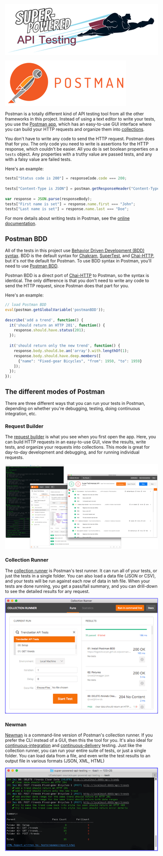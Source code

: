 [![Super-Powered API Testing](../img/title-banner.png)](http://apitesting.bigstickcarpet.com)

[![Postman](./img/logo.png)](http://getpostman.com)

Postman is a totally different kind of API testing tool from all the other frameworks in this project.  Instead of using a text editor to write your tests, you use the [Postman app](http://getpostman.com/apps), which has an easy-to-use GUI interface where you can build your HTTP requests and organize them into [collections](http://www.getpostman.com/docs/collections).

You don't have to write any code to send the HTTP request.  Postman does that for you.  The only code you need to write is assertions for the HTTP response, which couldn't be easier.  All you do is set boolean properties on a `tests` object.  Any properties with a truthy value are passed tests, and any with a falsy value are failed tests.

Here's an example:

```javascript
tests["Status code is 200"] = responseCode.code === 200;

tests["Content-Type is JSON"] = postman.getResponseHeader("Content-Type") === "application/json";

var response = JSON.parse(responseBody);
tests["First name is set"] = response.name.first === "John";
tests["Last name is set"] = response.name.last === "Doe";
```

For more details about writing tests in Postman, see the [online documentation](http://www.getpostman.com/docs/writing_tests).


Postman BDD
--------------------------
All of the tests in this project use [Behavior Driven Development (BDD) syntax](https://mochajs.org/#bdd).  BDD is the default syntax for [Chakram](../chakram), [SuperTest](../supertest), and [Chai-HTTP](../chai-http), but it's _not_ the default for Postman. To use BDD syntax in Postman, you'll need to use [Postman BDD](https://github.com/BigstickCarpet/postman-bdd).

Postman BDD is a direct port of [Chai-HTTP](../chai-http) to Postman, so the syntax is identical.  The only difference is that you don't need to write any code to send the HTTP request, since Postman does that part for you.

Here's an example:

```javascript
// load Postman BDD
eval(postman.getGlobalVariable('postmanBDD'));

describe('add a trend', function() {
  it('should return an HTTP 201', function() {
    response.should.have.status(201);
  });

  it('should return only the new trend', function() {
    response.body.should.be.an('array').with.lengthOf(1);
    response.body.should.have.deep.members([
      {"name": "Fixed-gear Bicycles", "from": 1950, "to": 1959}
    ]);
  });
});
```


The different modes of Postman
--------------------------
There are three different ways that you can run your tests in Postman, depending on whether you're debugging, testing, doing continuous integration, etc.

### Request Builder
The [request builder](http://www.getpostman.com/docs/requests) is what you see when you first open the app.  Here, you can build HTTP requests in an easy-to-use GUI, view the results, write tests, and organize your requests into collections.  This mode is great for day-to-day development and debugging, and for running individual requests.

![Postman Request Builder](./img/screenshot.gif)


### Collection Runner
The [collection runner](http://www.getpostman.com/docs/running_collections-1) is Postman's test runner.  It can run all of your tests, or just the tests in a single folder.  You can also load a data file (JSON or CSV), and your tests will be run against each row of data in teh file.  When your tests are done running, you get a pass/fail summary, and you can drill-down to see the detailed results for any request.

![Postman Collection Runner](./img/runner.gif)


### Newman
[Newman](http://www.getpostman.com/docs/newman_intro) is a command-line version of Postman's collection runner.  If you prefer the CLI instead of a GUI, then this the tool for you.  It's also ideal for [continuous-integration](https://en.wikipedia.org/wiki/Continuous_integration) and [continuous-delivery](https://en.wikipedia.org/wiki/Continuous_delivery) testing.  Just like the collection runner, you can run your entire suite of tests, or just a single folder.  You can load data from a file, and even write the test results to an output file in various formats (JSON, XML, HTML)

![Newman](./img/newman.gif)


